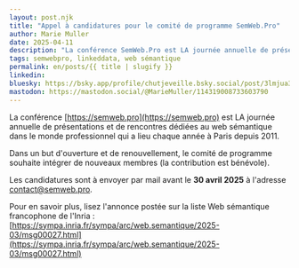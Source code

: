 ```yaml
---
layout: post.njk
title: "Appel à candidatures pour le comité de programme SemWeb.Pro"
author: Marie Muller
date: 2025-04-11
description: "La conférence SemWeb.Pro est LA journée annuelle de présentations et de rencontres dédiées au web sémantique dans le monde professionnel"
tags: semwebpro, linkeddata, web sémantique
permalink: en/posts/{{ title | slugify }}
linkedin: 
bluesky: https://bsky.app/profile/chutjeveille.bsky.social/post/3lmjua3eh722e
mastodon: https://mastodon.social/@MarieMuller/114319008733603790
---
```


La conférence [https://semweb.pro](https://semweb.pro) est LA journée annuelle de présentations et de rencontres dédiées au web sémantique dans le monde professionnel qui a lieu chaque année à Paris depuis 2011.

Dans un but d'ouverture et de renouvellement, le comité de programme souhaite intégrer de nouveaux membres (la contribution est bénévole).

Les candidatures sont à envoyer par mail avant le **30 avril 2025** à l'adresse [contact@semweb.pro](mailto:contact@semweb.pro).

Pour en savoir plus, lisez l'annonce postée sur la liste Web sémantique francophone de l'Inria : [https://sympa.inria.fr/sympa/arc/web.semantique/2025-03/msg00027.html](https://sympa.inria.fr/sympa/arc/web.semantique/2025-03/msg00027.html)